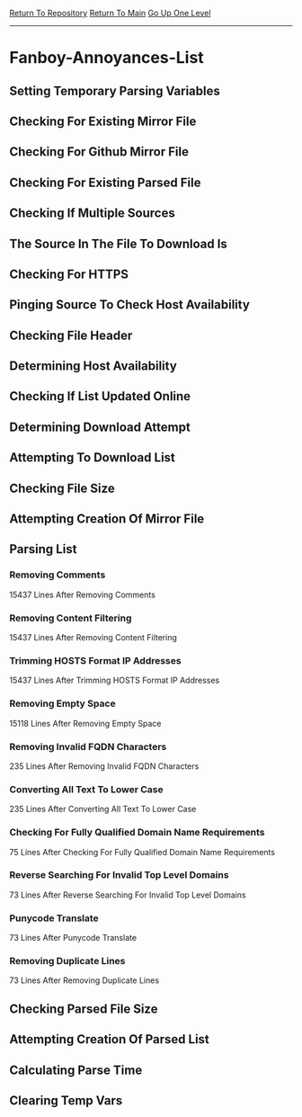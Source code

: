[Return To Repository](https://github.com/bast69/piholeparser/)
[Return To Main](https://github.com/bast69/piholeparser/blob/master/RecentRunLogs/Mainlog.md)
[Go Up One Level](https://github.com/bast69/piholeparser/blob/master/RecentRunLogs/TopLevelScripts/30-Processing-External-Blacklists.md)
____________________________________
# Fanboy-Annoyances-List
## Setting Temporary Parsing Variables
## Checking For Existing Mirror File
## Checking For Github Mirror File
## Checking For Existing Parsed File
## Checking If Multiple Sources
## The Source In The File To Download Is
## Checking For HTTPS
## Pinging Source To Check Host Availability
## Checking File Header
## Determining Host Availability
## Checking If List Updated Online
## Determining Download Attempt
## Attempting To Download List
## Checking File Size
## Attempting Creation Of Mirror File
## Parsing List
### Removing Comments
15437 Lines After Removing Comments
### Removing Content Filtering
15437 Lines After Removing Content Filtering
### Trimming HOSTS Format IP Addresses
15437 Lines After Trimming HOSTS Format IP Addresses
### Removing Empty Space
15118 Lines After Removing Empty Space
### Removing Invalid FQDN Characters
235 Lines After Removing Invalid FQDN Characters
### Converting All Text To Lower Case
235 Lines After Converting All Text To Lower Case
### Checking For Fully Qualified Domain Name Requirements
75 Lines After Checking For Fully Qualified Domain Name Requirements
### Reverse Searching For Invalid Top Level Domains
73 Lines After Reverse Searching For Invalid Top Level Domains
### Punycode Translate
73 Lines After Punycode Translate
### Removing Duplicate Lines
73 Lines After Removing Duplicate Lines
## Checking Parsed File Size
## Attempting Creation Of Parsed List
## Calculating Parse Time
## Clearing Temp Vars

